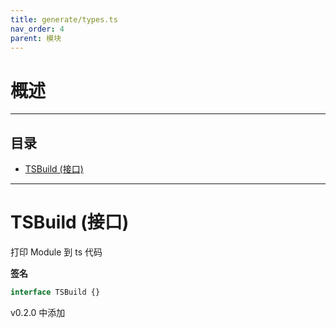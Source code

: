 ```yaml
---
title: generate/types.ts
nav_order: 4
parent: 模块
---
```


# 概述

---

<h2 class="text-delta">目录</h2>

- [TSBuild (接口)](#tsbuild-%E6%8E%A5%E5%8F%A3)

---

# TSBuild (接口)

打印 Module 到 ts 代码

**签名**

```ts
interface TSBuild {}
```

v0.2.0 中添加
